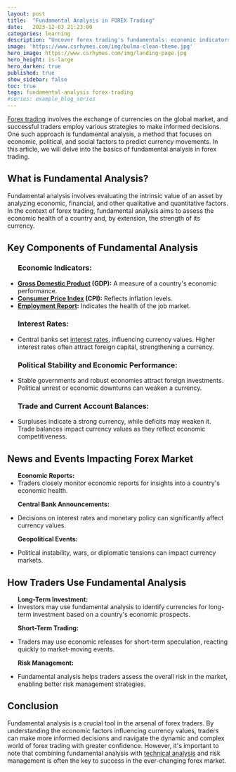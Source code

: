 ```yaml
---
layout: post
title:  "Fundamental Analysis in FOREX Trading"
date:   2023-12-03 21:23:00
categories: learning
description: "Uncover forex trading's fundamentals: economic indicators, interest rates, and geopolitical events. Master strategies for successful trading."
image: 'https://www.csrhymes.com/img/bulma-clean-theme.jpg'
hero_image: https://www.csrhymes.com/img/landing-page.jpg
hero_height: is-large
hero_darken: true
published: true
show_sidebar: false
toc: true
tags: fundamental-analysis forex-trading
#series: example_blog_series
---
```


<p><a href="https://www.daytrading.ltd/learning/what-is-forex-trading">Forex trading</a> involves the exchange of currencies on the global market, and successful traders employ various strategies to make informed decisions. One such approach is fundamental analysis, a method that focuses on economic, political, and social factors to predict currency movements. In this article, we will delve into the basics of fundamental analysis in forex trading.</p>

## What is Fundamental Analysis?
<p>Fundamental analysis involves evaluating the intrinsic value of an asset by analyzing economic, financial, and other qualitative and quantitative factors. In the context of forex trading, fundamental analysis aims to assess the economic health of a country and, by extension, the strength of its currency.</p>

## Key Components of Fundamental Analysis
<ul><h3>Economic Indicators:</h3>

<li><strong><a href="https://www.daytrading.ltd/learning/gross-domestic-product">Gross Domestic Product</a> (GDP):</strong> A measure of a country's economic performance.</li>
  
<li><strong><a href="https://www.daytrading.ltd/learning/consumer-price-index">Consumer Price Index</a> (CPI):</strong> Reflects inflation levels.</li>
  
<li><strong><a href="https://www.daytrading.ltd/learning/employment-report">Employment Report</a>:</strong> Indicates the health of the job market.</li>

<h3>Interest Rates:</h3>

<li>Central banks set <a href="https://www.daytrading.ltd/learning/interest-rates">interest rates</a>, influencing currency values.
Higher interest rates often attract foreign capital, strengthening a currency.</li>

<h3>Political Stability and Economic Performance:</h3>

<li>Stable governments and robust economies attract foreign investments.
Political unrest or economic downturns can weaken a currency.</li>

<h3>Trade and Current Account Balances:</h3>

<li>Surpluses indicate a strong currency, while deficits may weaken it.
Trade balances impact currency values as they reflect economic competitiveness.</li>
</ul>

## News and Events Impacting Forex Market
<ul>
<strong>Economic Reports:</strong>

<li>Traders closely monitor economic reports for insights into a country's economic health.</li>
  
<strong>Central Bank Announcements:</strong>

<li>Decisions on interest rates and monetary policy can significantly affect currency values.</li>

<strong>Geopolitical Events:</strong>

<li>Political instability, wars, or diplomatic tensions can impact currency markets.</li>
</ul>

## How Traders Use Fundamental Analysis
<ul><strong>Long-Term Investment:</strong>

<li>Investors may use fundamental analysis to identify currencies for long-term investment based on a country's economic prospects.</li>
  
<strong>Short-Term Trading:</strong>

<li>Traders may use economic releases for short-term speculation, reacting quickly to market-moving events.</li>
  
<strong>Risk Management:</strong>

<li>Fundamental analysis helps traders assess the overall risk in the market, enabling better risk management strategies.</li>
</ul>

## Conclusion
<p>Fundamental analysis is a crucial tool in the arsenal of forex traders. By understanding the economic factors influencing currency values, traders can make more informed decisions and navigate the dynamic and complex world of forex trading with greater confidence. However, it's important to note that combining fundamental analysis with <a href="https://www.daytrading.ltd/learning/technical-analysis-in-forex-trading">technical analysis</a> and risk management is often the key to success in the ever-changing forex market.</p>

<script type="application/ld+json">
{
  "@context": "https://schema.org",
  "@type": "FAQPage",
  "mainEntity": [
    {
      "@type": "Question",
      "name": "What is fundamental analysis in forex trading?",
      "acceptedAnswer": {
        "@type": "Answer",
        "text": "Fundamental analysis in forex trading involves evaluating economic, financial, and other factors to assess the intrinsic value of a currency and predict its movements."
      }
    },
    {
      "@type": "Question",
      "name": "What are the key components of fundamental analysis?",
      "acceptedAnswer": {
        "@type": "Answer",
        "text": "Key components include economic indicators (GDP, CPI, unemployment rates), interest rates, political stability, economic performance, and trade/current account balances."
      }
    },
    {
      "@type": "Question",
      "name": "How do interest rates impact currency values?",
      "acceptedAnswer": {
        "@type": "Answer",
        "text": "Interest rates set by central banks can influence currency values. Higher interest rates often attract foreign capital, strengthening a currency."
      }
    },
    {
      "@type": "Question",
      "name": "What role do geopolitical events play in forex trading?",
      "acceptedAnswer": {
        "@type": "Answer",
        "text": "Geopolitical events, such as political instability or diplomatic tensions, can significantly impact currency markets by influencing investor sentiment and risk perception."
      }
    },
    {
      "@type": "Question",
      "name": "How can traders use fundamental analysis?",
      "acceptedAnswer": {
        "@type": "Answer",
        "text": "Traders use fundamental analysis for long-term investment decisions, short-term trading strategies, and to assess overall market risk for effective risk management."
      }
    },
    {
      "@type": "Question",
      "name": "Is fundamental analysis the only approach in forex trading?",
      "acceptedAnswer": {
        "@type": "Answer",
        "text": "No, successful forex trading often involves combining fundamental analysis with technical analysis and implementing effective risk management strategies for a comprehensive approach."
      }
    }
  ]
}
</script>
